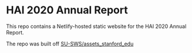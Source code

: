 # HAI 2020 Annual Report

This repo contains a Netlify-hosted static website for the HAI 2020 Annual Report.

The repo was built off [SU-SWS/assets_stanford_edu](https://github.com/SU-SWS/assets_stanford_edu)
